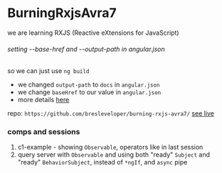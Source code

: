 # BurningRxjsAvra7
 
we are learning RXJS (Reactive eXtensions for JavaScript)

###### setting --base-href and --output-path in angular.json

so we can just use `ng build`

* we changed `output-path` to  `docs` in `angular.json`
* we change `baseHref` to our value in  `angular.json`
* more details [here](https://stackoverflow.com/questions/38112891/angular-2-4-5-set-base-href-dynamically/41949470#answer-41949470)

repo: `https://github.com/bresleveloper/burning-rxjs-avra7/`
[see live](https://bresleveloper.github.io/burning-rxjs-avra7/)



### comps and sessions
1. c1-example - showing `Observable`, operators like in last session
2. query server with `Observable` and using both "ready" `Subject` and "ready" `BehaviorSubject`, instead of `*ngIf`, and `async` pipe



